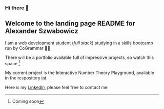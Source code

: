 ### Hi there 👋

## Welcome to the landing page README for Alexander Szwabowicz

I am a web development student (*full stack*) studying in a skills bootcamp run by CoGrammar :man_student:

There will be a portfolio available full of impressive projects, so watch this space [^1]
[^1]: Coming soon

My current project is the Interactive Number Theory Playground, available in the respository [int](https://github.com/Rhubar/int)

Here is my [LinkedIn](https://www.linkedin.com/in/alexander-szwabowicz/), please feel free to contact me


<!--
**Rhubar/Rhubar** is a ✨ _special_ ✨ repository because its `README.md` (this file) appears on your GitHub profile.

Here are some ideas to get you started:

- 🔭 I’m currently working on ...
- 🌱 I’m currently learning ...
- 👯 I’m looking to collaborate on ...
- 🤔 I’m looking for help with ...
- 💬 Ask me about ...
- 📫 How to reach me: ...
- 😄 Pronouns: ...
- ⚡ Fun fact: ...
-->
